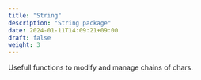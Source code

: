 ```yaml
---
title: "String"
description: "String package"
date: 2024-01-11T14:09:21+09:00
draft: false
weight: 3
---
```


Usefull functions to modify and manage chains of chars.